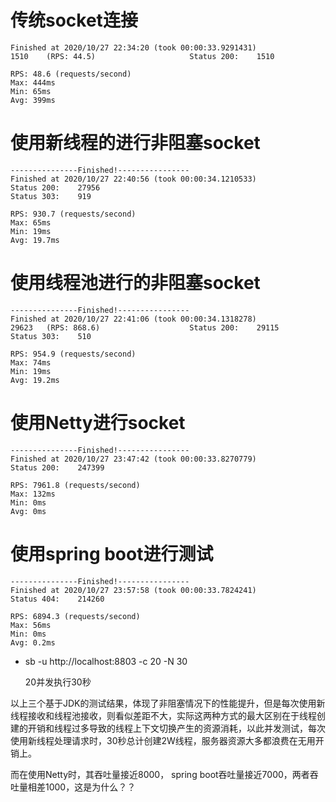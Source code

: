 # 传统socket连接
    Finished at 2020/10/27 22:34:20 (took 00:00:33.9291431)
    1510    (RPS: 44.5)                     Status 200:    1510

    RPS: 48.6 (requests/second)
    Max: 444ms
    Min: 65ms
    Avg: 399ms

# 使用新线程的进行非阻塞socket

    ---------------Finished!----------------
    Finished at 2020/10/27 22:40:56 (took 00:00:34.1210533)
    Status 200:    27956
    Status 303:    919

    RPS: 930.7 (requests/second)
    Max: 65ms
    Min: 19ms
    Avg: 19.7ms

# 使用线程池进行的非阻塞socket

    ---------------Finished!----------------
    Finished at 2020/10/27 22:41:06 (took 00:00:34.1318278)
    29623   (RPS: 868.6)                    Status 200:    29115
    Status 303:    510

    RPS: 954.9 (requests/second)
    Max: 74ms
    Min: 19ms
    Avg: 19.2ms

# 使用Netty进行socket
    ---------------Finished!----------------
    Finished at 2020/10/27 23:47:42 (took 00:00:33.8270779)
    Status 200:    247399

    RPS: 7961.8 (requests/second)
    Max: 132ms
    Min: 0ms
    Avg: 0ms

# 使用spring boot进行测试
    ---------------Finished!----------------
    Finished at 2020/10/27 23:57:58 (took 00:00:33.7824241)
    Status 404:    214260

    RPS: 6894.3 (requests/second)
    Max: 56ms
    Min: 0ms
    Avg: 0.2ms

* sb -u http://localhost:8803 -c 20 -N 30
    
    20并发执行30秒

以上三个基于JDK的测试结果，体现了非阻塞情况下的性能提升，但是每次使用新线程接收和线程池接收，则看似差距不大，实际这两种方式的最大区别在于线程创建的开销和线程过多导致的线程上下文切换产生的资源消耗，以此并发测试，每次使用新线程处理请求时，30秒总计创建2W线程，服务器资源大多都浪费在无用开销上。

而在使用Netty时，其吞吐量接近8000， spring boot吞吐量接近7000，两者吞吐量相差1000，这是为什么？？